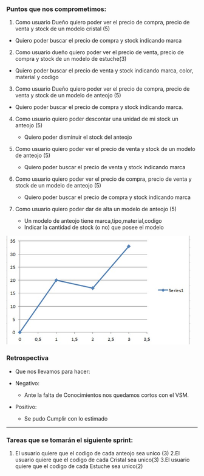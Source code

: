 ### Puntos que nos comprometimos:

1. Como usuario Dueño quiero poder ver el precio de compra, precio de venta y stock de un modelo cristal (5)
* Quiero poder buscar el precio de compra y stock indicando marca


2. Como usuario dueño quiero poder ver el precio de venta, precio de compra y stock de un modelo de estuche(3)
* Quiero poder buscar el precio de venta y stock indicando marca, color, material y codigo


3. Como usuario Dueño quiero poder ver el precio de compra, precio de venta y stock de un modelo de anteojo (5)
* Quiero poder buscar el precio de compra y stock indicando marca.


4. Como usuario quiero poder descontar una unidad de mi stock un anteojo (5)
    * Quiero poder disminuir el stock del anteojo


5. Como usuario quiero poder ver el precio de venta y stock de un modelo de anteojo (5)
    * Quiero poder buscar el precio de venta y stock indicando marca

6. Como usuario quiero poder ver el precio de compra, precio de venta y stock de un modelo de anteojo (5)
    * Quiero poder buscar el precio de compra y stock indicando marca


10. Como usuario quiero poder dar de alta un modelo de anteojo (5)
    * Un modelo de anteojo tiene marca,tipo,material,codigo
    * Indicar la cantidad de stock (o no) que posee el modelo
       
![grafico de velocidad real](https://github.com/Miloro/ProyectoJordan/blob/dev/Sprints/sprint3/grafico%20velocidad%203.jpeg)    


### Retrospectiva

* Que nos llevamos para hacer:
    
* Negativo:
     * Ante la falta de Conocimientos nos quedamos cortos con el VSM. 

* Positivo:
    * Se pudo Cumplir con lo estimado
    

---

### Tareas que se tomarán el siguiente sprint:


1. El usuario quiere que el codigo de cada anteojo sea unico (3)
2.El usuario quiere que el codigo de cada Cristal sea unico(3)
3.El usuario quiere que el codigo de cada Estuche sea unico(2)




